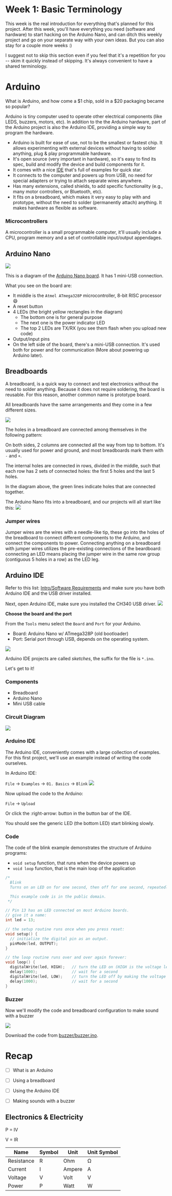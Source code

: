 # Week 1: Basic Terminology

This week is the real introduction for everything that's planned for this project. After this week, you'll have everything you need (software and hardware) to start hacking on the Arduino Nano, and can ditch this weekly project and go on your separate way with your own ideas. But you can also stay for a couple more weeks :)

I suggest not to skip this section even if you feel that it's a repetition for you -- skim it quickly instead of skipping. It's always convenient to have a shared terminology.


# Arduino
What is Arduino, and how come a $1 chip, sold in a $20 packaging became so popular?

Arduino is tiny computer used to operate other electrical components (like LEDS, buzzers, motors, etc). In addition to the the Arduino hardware, part of the Arduino project is also the Arduino IDE, providing a simple way to program the hardware.

- Arduino is built for ease of use, not to be the smallest or fastest chip. It allows experimenting with external devices without having to solder anything, plug & play programmable hardware.
- It's open source (very important in hardware), so it's easy to find its spec, build and modify the device and build components for it.
- It comes with a nice [IDE](https://www.arduino.cc/en/Main/Software) that's full of examples for quick star.
- It connects to the computer and powers up from USB, no need for special adapters or trying to attach separate wires anywhere.
- Has many extensions, called shields, to add specific functionality (e.g., many motor controllers, or Bluetooth, etc).
- It fits on a breadboard, which makes it very easy to play with and prototype, without the need to solder (permanently attach) anything. It makes hardware as flexible as software.


### Microcontrollers
A microcontroller is a small programmable computer, it'll usually include a CPU, program memory and a set of controllable input/output appendages.


## Arduino Nano
![](images/arduino_nano_w_leds.png)

This is a diagram of the [Arduino Nano board](https://store.arduino.cc/usa/arduino-nano). It has 1 mini-USB connection.


What you see on the board are:
* It middle is the `Atmel ATmega328P` microcontroller, 8-bit RISC processor :smile:
* A reset button
* 4 LEDs (the bright yellow rectangles in the diagram)
  * The bottom one is for general purpose
  * The next one is the power indicator LED
  * The top 2 LEDs are TX/RX (you see them flash when you upload new code)
* Output/input pins
* On the left side of the board, there's a mini-USB connection. It's used both for power and for communication (More about powering up Arduino later).


## Breadboards
A breadboard, is a quick way to connect and test electronics without the need to solder anything. Because it does not require soldering, the board is reusable. For this reason, another common name is prototype board.

All breadboards have the same arrangements and they come in a few different sizes.

![](images/breadboard.png)

The holes in a breadboard are connected among themselves in the following pattern:

On both sides, 2 columns are connected all the way from top to bottom. It's usually used for power and ground, and most breadboards mark them with `-` and `+`.

The internal holes are connected in rows, divided in the middle, such that each row has 2 sets of connected holes: the first 5 holes and the last 5 holes.

In the diagram above, the green lines indicate holes that are connected together.


The Arduino Nano fits into a breadboard, and our projects will all start like this:
![](images/breadboard_w_arduino.png)

### Jumper wires
Jumper wires are the wires with a needle-like tip, these go into the holes of the breadboard to connect different components to the Arduino, and connect the components to power.
Connecting anything on a breadboard with jumper wires utilizes the pre-existing connections of the beardboard: connecting an LED means placing the jumper wire in the same row group (contiguous 5 holes in a row) as the LED leg.


## Arduino IDE
Refer to this list: [Intro/Software Requirements](../Intro.md#software-requirements) and make sure you have both Arduino IDE and the USB driver installed.

Next, open Arduino IDE, make sure you installed the CH340 USB driver.
![](images/arduino_ide.png)

**Choose the board and the port**

From the `Tools` menu select the `Board` and `Port` for your Arduino.
* Board: Arduino Nano w/ ATmega328P (old bootloader)
* Port: Serial port through USB, depends on the operating system.

![](images/arduino_ide_board.png)

Arduino IDE projects are called *sketches*, the suffix for the file is `*.ino`.

Let's get to it!


### Components
- Breadboard
- Arduino Nano
- Mini USB cable

### Circuit Diagram
![](images/breadboard_w_arduino.png)

### Arduino IDE
The Arduino IDE, conveniently comes with a large collection of examples.
For this first project, we'll use an example instead of writing the code ourselves.

In Arduino IDE:

`File` -> `Examples` -> `01. Basics` -> `Blink`
![](images/arduino_ide_examples_blink.png)

Now upload the code to the Arduino:

`File` -> `Upload`

Or click the :right-arrow: button in the button bar of the IDE.

You should see the generic LED (the bottom LED) start blinking slowly.


### Code
The code of the blink example demonstrates the structure of Arduino programs:

- `void setup` function, that runs when the device powers up
- `void loop` function, that is the main loop of the application

```c
/*
  Blink
  Turns on an LED on for one second, then off for one second, repeatedly.

  This example code is in the public domain.
 */

// Pin 13 has an LED connected on most Arduino boards.
// give it a name:
int led = 13;

// the setup routine runs once when you press reset:
void setup() {
  // initialize the digital pin as an output.
  pinMode(led, OUTPUT);
}

// the loop routine runs over and over again forever:
void loop() {
  digitalWrite(led, HIGH);   // turn the LED on (HIGH is the voltage level)
  delay(1000);               // wait for a second
  digitalWrite(led, LOW);    // turn the LED off by making the voltage LOW
  delay(1000);               // wait for a second
}
```

### Buzzer

Now we'll modify the code and breadboard configuration to make sound with a buzzer

![](images/buzzer.png)


Download the code from [buzzer/buzzer.ino](buzzer).

# Recap
- [ ] What is an Arduino
- [ ] Using a breadboard
- [ ] Using the Arduino IDE
- [ ] Making sounds with a buzzer


## Electronics & Electricity

P = IV

V = IR

Name | Symbol | Unit | Unit Symbol
---- | -------|------|------------
Resistance | R | Ohm | Ω
Current | I | Ampere | A
Voltage | V | Volt | V
Power | P | Watt | W
